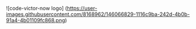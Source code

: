 ![code-victor-now logo] (https://user-images.githubusercontent.com/8168962/146066829-1116c9ba-242d-4b0b-91a4-4b01109fc868.png)
